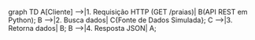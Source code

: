 graph TD
    A[Cliente] -->|1. Requisição HTTP (GET /praias)| B(API REST em Python);
    B -->|2. Busca dados| C{Fonte de Dados Simulada};
    C -->|3. Retorna dados| B;
    B -->|4. Resposta JSON| A;